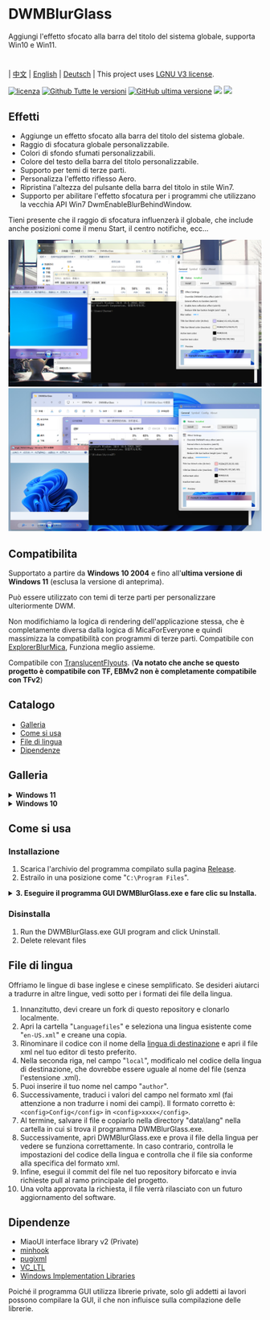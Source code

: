 # DWMBlurGlass
Aggiungi l'effetto sfocato alla barra del titolo del sistema globale, supporta Win10 e Win11.

#
| [中文](/README_ZH.md) | [English](/README.md) | [Deutsch](/README_DE.md) | 
This project uses [LGNU V3 license](/COPYING.LESSER).

[![licenza](https://img.shields.io/github/license/Maplespe/DWMBlurGlass.svg)](https://www.gnu.org/licenses/lgpl-3.0.en.html)
[![Github Tutte le versioni](https://img.shields.io/github/downloads/Maplespe/DWMBlurGlass/total.svg)](https://github.com/Maplespe/DWMBlurGlass/releases)
[![GitHub ultima versione](https://img.shields.io/github/release/Maplespe/DWMBlurGlass.svg)](https://github.com/Maplespe/DWMBlurGlass/releases/latest)
<img src="https://img.shields.io/badge/language-c++-F34B7D.svg"/>
<img src="https://img.shields.io/github/last-commit/Maplespe/DWMBlurGlass.svg"/>  

## Effetti
* Aggiunge un effetto sfocato alla barra del titolo del sistema globale.
* Raggio di sfocatura globale personalizzabile.
* Colori di sfondo sfumati personalizzabili.
* Colore del testo della barra del titolo personalizzabile.
* Supporto per temi di terze parti.
* Personalizza l'effetto riflesso Aero.
* Ripristina l'altezza del pulsante della barra del titolo in stile Win7.
* Supporto per abilitare l'effetto sfocatura per i programmi che utilizzano la vecchia API Win7 DwmEnableBlurBehindWindow.

Tieni presente che il raggio di sfocatura influenzerà il globale, che include anche posizioni come il menu Start, il centro notifiche, ecc...

![image](/Screenshot/001911.png)
![image](/Screenshot/10307.png)

## Compatibilita
Supportato a partire da **Windows 10 2004** e fino all'**ultima versione di Windows 11** (esclusa la versione di anteprima).

Può essere utilizzato con temi di terze parti per personalizzare ulteriormente DWM.

Non modifichiamo la logica di rendering dell'applicazione stessa, che è completamente diversa dalla logica di MicaForEveryone e quindi massimizza la compatibilità con programmi di terze parti.
Compatibile con [ExplorerBlurMica](https://github.com/Maplespe/ExplorerBlurMica), Funziona meglio assieme.

Compatibile con [TranslucentFlyouts](https://github.com/ALTaleX531/TranslucentFlyouts). (**Va notato che anche se questo progetto è compatibile con TF, EBMv2 non è completamente compatibile con TFv2**)

## Catalogo
- [Galleria](#galleria)
- [Come si usa](#come-si-usa)
- [File di lingua](#file-di-lingua)
- [Dipendenze](#dipendenze)

## Galleria
<details><summary><b>Windows 11</b></summary>
  
![image](/Screenshot/10307.png)

> Abilita "Sostituisci effetto mica DWMAPI (win11)"

![image](/Screenshot/013521.png)
</details>

<details><summary><b>Windows 10</b></summary>

![image](/Screenshot/001911.png)

Utilizzo di temi di terze parti

> Abilita "Estendi effetti ai bordi (win10)"

> Abilita "Effetto riflessione aerodinamica (win10)"

> Abilita "Riduci l'altezza del pulsante della barra del titolo (stile Win7)"

![image](/Screenshot/025454.png)

</details>

## Come si usa

### Installazione
1. Scarica l'archivio del programma compilato sulla pagina [Release](https://github.com/Maplespe/DWMBlurGlass/releases).
2. Estrailo in una posizione come "`C:\Program Files`".
<details><summary><b>3. Eseguire il programma GUI DWMBlurGlass.exe e fare clic su Installa.</b></summary>

![image](/Screenshot/012746.png)

>Se viene visualizzato il messaggio "L'installazione è riuscita! Ma non hai ancora scaricato un file di simboli valido, scaricalo dalla pagina "Simboli" prima di poterlo utilizzare!" quindi devi fare clic sulla pagina Simboli e fare clic su Scarica prima di poterlo utilizzare.

>**Tieni presente che potresti ricevere notifiche simili in futuro, soprattutto dopo gli aggiornamenti di sistema.**

![image](/Screenshot/012924.png)

</details>

### Disinstalla
1. Run the DWMBlurGlass.exe GUI program and click Uninstall.
2. Delete relevant files

## File di lingua
Offriamo le lingue di base inglese e cinese semplificato.
Se desideri aiutarci a tradurre in altre lingue, vedi sotto per i formati dei file della lingua.

1. Innanzitutto, devi creare un fork di questo repository e clonarlo localmente.
2. Apri la cartella "`Languagefiles`" e seleziona una lingua esistente come "`en-US.xml`" e creane una copia.
3. Rinominare il codice con il nome della [lingua di destinazione](https://learn.microsoft.com/en-us/windows/win32/intl/locale-names) e apri il file xml nel tuo editor di testo preferito.
4. Nella seconda riga, nel campo "`local`", modificalo nel codice della lingua di destinazione, che dovrebbe essere uguale al nome del file (senza l'estensione .xml).
5. Puoi inserire il tuo nome nel campo "`author`".
6. Successivamente, traduci i valori del campo nel formato xml (fai attenzione a non tradurre i nomi dei campi). Il formato corretto è: `<config>Config</config>` in `<config>xxxx</config>`.
7. Al termine, salvare il file e copiarlo nella directory "data\lang" nella cartella in cui si trova il programma DWMBlurGlass.exe.
8. Successivamente, apri DWMBlurGlass.exe e prova il file della lingua per vedere se funziona correttamente. In caso contrario, controlla le impostazioni del codice della lingua e controlla che il file sia conforme alla specifica del formato xml.
9. Infine, esegui il commit del file nel tuo repository biforcato e invia richieste pull al ramo principale del progetto.
10. Una volta approvata la richiesta, il file verrà rilasciato con un futuro aggiornamento del software.


## Dipendenze
* MiaoUI interface library v2 (Private)
* [minhook](https://github.com/m417z/minhook)
* [pugixml](https://github.com/zeux/pugixml)
* [VC_LTL](https://github.com/Chuyu-Team/VC-LTL5)
* [Windows Implementation Libraries](https://github.com/Microsoft/wil)

Poiché il programma GUI utilizza librerie private, solo gli addetti ai lavori possono compilare la GUI, il che non influisce sulla compilazione delle librerie.
